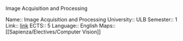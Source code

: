 Image Acquisition and Processing

Name:: Image Acquisition and Processing
University:: ULB
Semester:: 1
Link:: [link](https://www.ulb.be/en/programme/info-h500-1)
ECTS:: 5
Language:: English
Maps:: [[Sapienza/Electives/Computer Vision]]